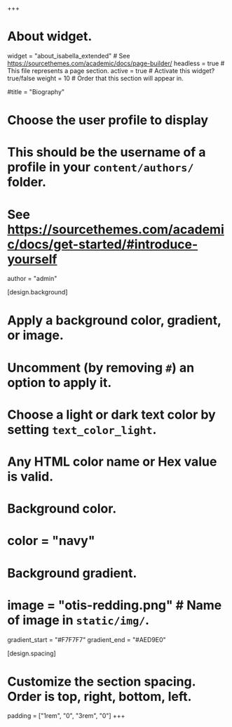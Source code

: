 +++
# About widget.
widget = "about_isabella_extended"  # See https://sourcethemes.com/academic/docs/page-builder/
headless = true  # This file represents a page section.
active = true  # Activate this widget? true/false
weight = 10  # Order that this section will appear in.

#title = "Biography"

# Choose the user profile to display
# This should be the username of a profile in your `content/authors/` folder.
# See https://sourcethemes.com/academic/docs/get-started/#introduce-yourself
author = "admin"

[design.background]
  # Apply a background color, gradient, or image.
  #   Uncomment (by removing `#`) an option to apply it.
  #   Choose a light or dark text color by setting `text_color_light`.
  #   Any HTML color name or Hex value is valid.

  # Background color.
  # color = "navy"
  
  # Background gradient. 
#  image = "otis-redding.png"  # Name of image in `static/img/`.
  gradient_start = "#F7F7F7"
  gradient_end = "#AED9E0"
  

[design.spacing]
  # Customize the section spacing. Order is top, right, bottom, left.
  padding = ["1rem", "0", "3rem", "0"]
+++
